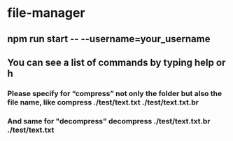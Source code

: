 # file-manager

## npm run start -- --username=your_username

## You can see a list of commands by typing help or h

### Please specify for “compress” not only the folder but also the file name, like compress ./test/text.txt ./test/text.txt.br
### And same for "decompress" decompress ./test/text.txt.br ./test/text.txt
